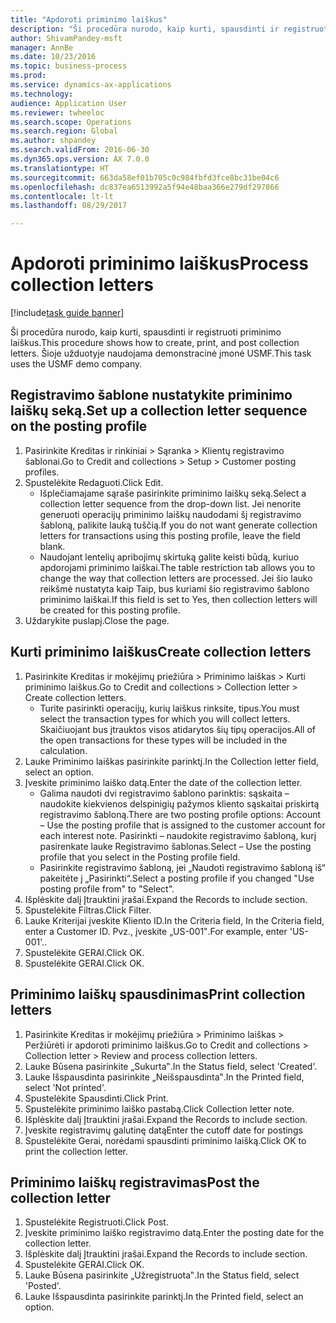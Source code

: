 ```yaml
--- 
title: "Apdoroti priminimo laiškus"
description: "Ši procedūra nurodo, kaip kurti, spausdinti ir registruoti priminimo laiškus."
author: ShivamPandey-msft
manager: AnnBe
ms.date: 10/23/2016
ms.topic: business-process
ms.prod: 
ms.service: dynamics-ax-applications
ms.technology: 
audience: Application User
ms.reviewer: twheeloc
ms.search.scope: Operations
ms.search.region: Global
ms.author: shpandey
ms.search.validFrom: 2016-06-30
ms.dyn365.ops.version: AX 7.0.0
ms.translationtype: HT
ms.sourcegitcommit: 663da58ef01b705c0c984fbfd3fce8bc31be04c6
ms.openlocfilehash: dc837ea6513992a5f94e48baa366e279df297866
ms.contentlocale: lt-lt
ms.lasthandoff: 08/29/2017

---
```

# <a name="process-collection-letters"></a><span data-ttu-id="becec-103">Apdoroti priminimo laiškus</span><span class="sxs-lookup"><span data-stu-id="becec-103">Process collection letters</span></span>

[!include[task guide banner](../../includes/task-guide-banner.md)]

<span data-ttu-id="becec-104">Ši procedūra nurodo, kaip kurti, spausdinti ir registruoti priminimo laiškus.</span><span class="sxs-lookup"><span data-stu-id="becec-104">This procedure shows how to create, print, and post collection letters.</span></span> <span data-ttu-id="becec-105">Šioje užduotyje naudojama demonstracinė įmonė USMF.</span><span class="sxs-lookup"><span data-stu-id="becec-105">This task uses the USMF demo company.</span></span>


## <a name="set-up-a-collection-letter-sequence-on-the-posting-profile"></a><span data-ttu-id="becec-106">Registravimo šablone nustatykite priminimo laiškų seką.</span><span class="sxs-lookup"><span data-stu-id="becec-106">Set up a collection letter sequence on the posting profile</span></span>
1. <span data-ttu-id="becec-107">Pasirinkite Kreditas ir rinkiniai > Sąranka > Klientų registravimo šablonai.</span><span class="sxs-lookup"><span data-stu-id="becec-107">Go to Credit and collections > Setup > Customer posting profiles.</span></span>
2. <span data-ttu-id="becec-108">Spustelėkite Redaguoti.</span><span class="sxs-lookup"><span data-stu-id="becec-108">Click Edit.</span></span>
    * <span data-ttu-id="becec-109">Išplečiamajame sąraše pasirinkite priminimo laiškų seką.</span><span class="sxs-lookup"><span data-stu-id="becec-109">Select a collection letter sequence from the drop-down list.</span></span> <span data-ttu-id="becec-110">Jei nenorite generuoti operacijų priminimo laiškų naudodami šį registravimo šabloną, palikite lauką tuščią.</span><span class="sxs-lookup"><span data-stu-id="becec-110">If you do not want generate collection letters for transactions using this posting profile, leave the field blank.</span></span>  
    * <span data-ttu-id="becec-111">Naudojant lentelių apribojimų skirtuką galite keisti būdą, kuriuo apdorojami priminimo laiškai.</span><span class="sxs-lookup"><span data-stu-id="becec-111">The table restriction tab allows you to change the way that collection letters are processed.</span></span> <span data-ttu-id="becec-112">Jei šio lauko reikšmė nustatyta kaip Taip, bus kuriami šio registravimo šablono priminimo laiškai.</span><span class="sxs-lookup"><span data-stu-id="becec-112">If this field is set to Yes, then collection letters will be created for this posting profile.</span></span>  
3. <span data-ttu-id="becec-113">Uždarykite puslapį.</span><span class="sxs-lookup"><span data-stu-id="becec-113">Close the page.</span></span>

## <a name="create-collection-letters"></a><span data-ttu-id="becec-114">Kurti priminimo laiškus</span><span class="sxs-lookup"><span data-stu-id="becec-114">Create collection letters</span></span>
1. <span data-ttu-id="becec-115">Pasirinkite Kreditas ir mokėjimų priežiūra > Priminimo laiškas > Kurti priminimo laiškus.</span><span class="sxs-lookup"><span data-stu-id="becec-115">Go to Credit and collections > Collection letter > Create collection letters.</span></span>
    * <span data-ttu-id="becec-116">Turite pasirinkti operacijų, kurių laiškus rinksite, tipus.</span><span class="sxs-lookup"><span data-stu-id="becec-116">You must select the transaction types for which you will collect letters.</span></span> <span data-ttu-id="becec-117">Skaičiuojant bus įtrauktos visos atidarytos šių tipų operacijos.</span><span class="sxs-lookup"><span data-stu-id="becec-117">All of the open transactions for these types will be included in the calculation.</span></span>  
2. <span data-ttu-id="becec-118">Lauke Priminimo laiškas pasirinkite parinktį.</span><span class="sxs-lookup"><span data-stu-id="becec-118">In the Collection letter field, select an option.</span></span>
3. <span data-ttu-id="becec-119">Įveskite priminimo laiško datą.</span><span class="sxs-lookup"><span data-stu-id="becec-119">Enter the date of the collection letter.</span></span>
    * <span data-ttu-id="becec-120">Galima naudoti dvi registravimo šablono parinktis: sąskaita – naudokite kiekvienos delspinigių pažymos kliento sąskaitai priskirtą registravimo šabloną.</span><span class="sxs-lookup"><span data-stu-id="becec-120">There are two posting profile options:   Account – Use the posting profile that is assigned to the customer account for each interest note.</span></span>   <span data-ttu-id="becec-121">Pasirinkti – naudokite registravimo šabloną, kurį pasirenkate lauke Registravimo šablonas.</span><span class="sxs-lookup"><span data-stu-id="becec-121">Select – Use the posting profile that you select in the Posting profile field.</span></span>  
    * <span data-ttu-id="becec-122">Pasirinkite registravimo šabloną, jei „Naudoti registravimo šabloną iš“ pakeitėte į „Pasirinkti“.</span><span class="sxs-lookup"><span data-stu-id="becec-122">Select a posting profile if you changed "Use posting profile from" to "Select".</span></span>  
4. <span data-ttu-id="becec-123">Išplėskite dalį Įtrauktini įrašai.</span><span class="sxs-lookup"><span data-stu-id="becec-123">Expand the Records to include section.</span></span>
5. <span data-ttu-id="becec-124">Spustelėkite Filtras.</span><span class="sxs-lookup"><span data-stu-id="becec-124">Click Filter.</span></span>
6. <span data-ttu-id="becec-125">Lauke Kriterijai įveskite Kliento ID.</span><span class="sxs-lookup"><span data-stu-id="becec-125">In the Criteria field, In the Criteria field, enter a Customer ID.</span></span> <span data-ttu-id="becec-126">Pvz., įveskite „US-001‟.</span><span class="sxs-lookup"><span data-stu-id="becec-126">For example, enter 'US-001'..</span></span>
7. <span data-ttu-id="becec-127">Spustelėkite GERAI.</span><span class="sxs-lookup"><span data-stu-id="becec-127">Click OK.</span></span>
8. <span data-ttu-id="becec-128">Spustelėkite GERAI.</span><span class="sxs-lookup"><span data-stu-id="becec-128">Click OK.</span></span>

## <a name="print-collection-letters"></a><span data-ttu-id="becec-129">Priminimo laiškų spausdinimas</span><span class="sxs-lookup"><span data-stu-id="becec-129">Print collection letters</span></span>
1. <span data-ttu-id="becec-130">Pasirinkite Kreditas ir mokėjimų priežiūra > Priminimo laiškas > Peržiūrėti ir apdoroti priminimo laiškus.</span><span class="sxs-lookup"><span data-stu-id="becec-130">Go to Credit and collections > Collection letter > Review and process collection letters.</span></span>
2. <span data-ttu-id="becec-131">Lauke Būsena pasirinkite „Sukurta‟.</span><span class="sxs-lookup"><span data-stu-id="becec-131">In the Status field, select 'Created'.</span></span>
3. <span data-ttu-id="becec-132">Lauke Išspausdinta pasirinkite „Neišspausdinta‟.</span><span class="sxs-lookup"><span data-stu-id="becec-132">In the Printed field, select 'Not printed'.</span></span>
4. <span data-ttu-id="becec-133">Spustelėkite Spausdinti.</span><span class="sxs-lookup"><span data-stu-id="becec-133">Click Print.</span></span>
5. <span data-ttu-id="becec-134">Spustelėkite priminimo laiško pastabą.</span><span class="sxs-lookup"><span data-stu-id="becec-134">Click Collection letter note.</span></span>
6. <span data-ttu-id="becec-135">Išplėskite dalį Įtrauktini įrašai.</span><span class="sxs-lookup"><span data-stu-id="becec-135">Expand the Records to include section.</span></span>
7. <span data-ttu-id="becec-136">Įveskite registravimų galutinę datą</span><span class="sxs-lookup"><span data-stu-id="becec-136">Enter the cutoff date for postings</span></span>
8. <span data-ttu-id="becec-137">Spustelėkite Gerai, norėdami spausdinti priminimo laišką.</span><span class="sxs-lookup"><span data-stu-id="becec-137">Click OK to print the collection letter.</span></span>

## <a name="post-the-collection-letter"></a><span data-ttu-id="becec-138">Priminimo laiškų registravimas</span><span class="sxs-lookup"><span data-stu-id="becec-138">Post the collection letter</span></span>
1. <span data-ttu-id="becec-139">Spustelėkite Registruoti.</span><span class="sxs-lookup"><span data-stu-id="becec-139">Click Post.</span></span>
2. <span data-ttu-id="becec-140">Įveskite priminimo laiško registravimo datą.</span><span class="sxs-lookup"><span data-stu-id="becec-140">Enter the posting date for the collection letter.</span></span>
3. <span data-ttu-id="becec-141">Išplėskite dalį Įtrauktini įrašai.</span><span class="sxs-lookup"><span data-stu-id="becec-141">Expand the Records to include section.</span></span>
4. <span data-ttu-id="becec-142">Spustelėkite GERAI.</span><span class="sxs-lookup"><span data-stu-id="becec-142">Click OK.</span></span>
5. <span data-ttu-id="becec-143">Lauke Būsena pasirinkite „Užregistruota‟.</span><span class="sxs-lookup"><span data-stu-id="becec-143">In the Status field, select 'Posted'.</span></span>
6. <span data-ttu-id="becec-144">Lauke Išspausdinta pasirinkite parinktį.</span><span class="sxs-lookup"><span data-stu-id="becec-144">In the Printed field, select an option.</span></span>


